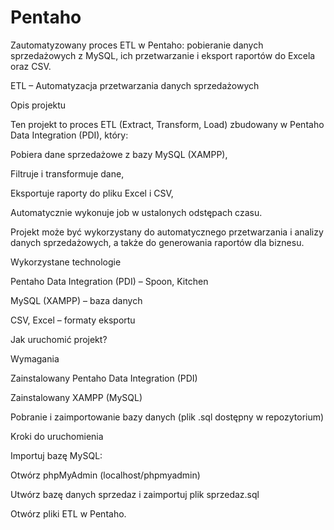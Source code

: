 # Pentaho
Zautomatyzowany proces ETL w Pentaho: pobieranie danych sprzedażowych z MySQL, ich przetwarzanie i eksport raportów do Excela oraz CSV.

ETL – Automatyzacja przetwarzania danych sprzedażowych

Opis projektu

Ten projekt to proces ETL (Extract, Transform, Load) zbudowany w Pentaho Data Integration (PDI), który:

Pobiera dane sprzedażowe z bazy MySQL (XAMPP),

Filtruje i transformuje dane,

Eksportuje raporty do pliku Excel i CSV,

Automatycznie wykonuje job w ustalonych odstępach czasu.

Projekt może być wykorzystany do automatycznego przetwarzania i analizy danych sprzedażowych, a także do generowania raportów dla biznesu.


Wykorzystane technologie

Pentaho Data Integration (PDI) – Spoon, Kitchen

MySQL (XAMPP) – baza danych

CSV, Excel – formaty eksportu


Jak uruchomić projekt?

Wymagania

Zainstalowany Pentaho Data Integration (PDI)

Zainstalowany XAMPP (MySQL)

Pobranie i zaimportowanie bazy danych (plik .sql dostępny w repozytorium)

Kroki do uruchomienia

Importuj bazę MySQL:

Otwórz phpMyAdmin (localhost/phpmyadmin)

Utwórz bazę danych sprzedaz i zaimportuj plik sprzedaz.sql

Otwórz pliki ETL w Pentaho.
